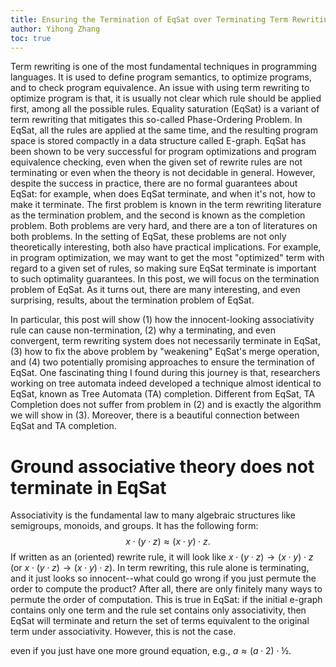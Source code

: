 ```yaml
---
title: Ensuring the Termination of EqSat over Terminating Term Rewriting System
author: Yihong Zhang
toc: true
---
```


Term rewriting is one of the most fundamental techniques in programming languages. 
It is used to define program semantics, to optimize programs, and to check program equivalence.
An issue with using term rewriting to optimize program is that, it is usually not clear 
 which rule should be applied first, among all the possible rules.
Equality saturation (EqSat) is a variant of term rewriting that mitigates this so-called Phase-Ordering Problem.
In EqSat, all the rules are applied at the same time, 
 and the resulting program space is stored compactly in a data structure called E-graph.
EqSat has been shown to be very successful for program optimizations and program equivalence checking,
 even when the given set of rewrite rules are not terminating or even when the theory is not decidable in general.
However, despite the success in practice, there are no formal guarantees about EqSat:
 for example, when does EqSat terminate, and when it's not, how to make it terminate.
The first problem is known in the term rewriting literature as the termination problem, 
 and the second is known as the completion problem.
Both problems are very hard, and there are a ton of literatures on both problems.
In the setting of EqSat, 
 these problems are not only theoretically interesting,
 both also have practical implications.
For example, in program optimization,
 we may want to get the most "optimized" term with regard to a given set of rules,
 so making sure EqSat terminate is important to such optimality guarantees.
In this post, we will focus on the termination problem of EqSat.
As it turns out,
 there are many interesting, and even surprising, results, about the termination problem of EqSat.

In particular, this post will show (1) how the innocent-looking associativity rule can cause non-termination,
 (2) why a terminating, and even convergent, term rewriting system does not necessarily terminate in EqSat,
 (3) how to fix the above problem by "weakening" EqSat's merge operation, 
 and (4) two potentially promising approaches to ensure the termination of EqSat.
One fascinating thing I found during this journey is that,
  researchers working on tree automata indeed developed a technique almost identical to EqSat,
  known as Tree Automata (TA) completion.
Different from EqSat, TA Completion does not suffer from problem in (2) and is exactly the algorithm we will show in (3).
Moreover, there is a beautiful connection between EqSat and TA completion.

# Ground associative theory does not terminate in EqSat

Associativity is the fundamental law to many algebraic structures like semigroups, monoids, and groups.
It has the following form: $$x\cdot (y\cdot z)\approx (x\cdot y)\cdot z.$$
If written as an (oriented) rewrite rule, it will look like $x\cdot (y\cdot z)\rightarrow (x\cdot y)\cdot z$
 (or $x\cdot (y\cdot z)\rightarrow (x\cdot y)\cdot z$).
In term rewriting, this rule alone is terminating, and it just looks so innocent--what could go wrong if you just permute the order to compute the product?
After all, there are only finitely many ways to permute the order of computation.
This is true in EqSat: if the initial e-graph contains only one term and the rule set contains only associativity, 
 then EqSat will terminate and return the set of terms equivalent to the original term
 under associativity.
However, this is not the case.


 even if you just have one more ground equation, 
 e.g., $a\approx (a\cdot 2)\cdot ½$.





